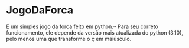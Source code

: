 # JogoDaForca
É um simples jogo da forca feito em python.··
Para seu correto funcionamento, ele depende da versão mais atualizada do python (3.10), pelo menos uma que transforme o ç em maiúsculo.
